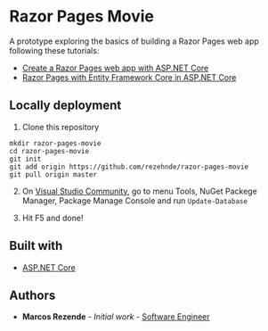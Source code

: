 # Razor Pages Movie

A prototype exploring the basics of building a Razor Pages web app following these tutorials:

- [Create a Razor Pages web app with ASP.NET Core](https://docs.microsoft.com/en-US/aspnet/core/tutorials/razor-pages/?view=aspnetcore-3.1)
- [Razor Pages with Entity Framework Core in ASP.NET Core](https://docs.microsoft.com/en-us/aspnet/core/data/ef-rp/intro?view=aspnetcore-3.1&tabs=visual-studio)

## Locally deployment

1. Clone this repository
```
mkdir razor-pages-movie
cd razor-pages-movie
git init
git add origin https://github.com/rezehnde/razor-pages-movie
git pull origin master
```

2. On [Visual Studio Community](https://visualstudio.microsoft.com/pt-br/downloads/), go to menu Tools, NuGet Packege Manager, Package Manage Console and run ```Update-Database```

3. Hit F5 and done!

## Built with 

* [ASP.NET Core](https://docs.microsoft.com/en-us/aspnet/core/?view=aspnetcore-3.1)

## Authors 

* **Marcos Rezende** - *Initial work* - [Software Engineer](https://github.com/rezehnde)

